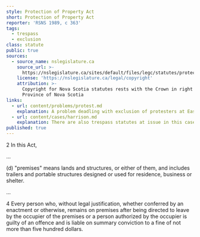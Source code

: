 ```yaml
---
style: Protection of Property Act
short: Protection of Property Act
reporter: 'RSNS 1989, c 363'
tags:
  - trespass
  - exclusion
class: statute
public: true
sources:
  - source_name: nslegislature.ca
    source_url: >-
      https://nslegislature.ca/sites/default/files/legc/statutes/protect.htm
    license: 'https://nslegislature.ca/legal/copyright'
    attribution: >-
      Copyright for Nova Scotia statutes rests with the Crown in right of the
      Province of Nova Scotia
links:
  - url: content/problems/protest.md
    explanation: A problem deadling with exclusion of protesters at East Eggleston.
  - url: content/cases/harrison.md
    explanation: There are also trespass statutes at issue in this case. How do those statues compare? Does it matter?
published: true
---
```





<div id="statute">

2 In this Act,

...

(d) "premises" means lands and structures, or either of them, and includes trailers and portable structures designed or used for residence, business or shelter.

...

4 Every person who, without legal justification, whether conferred by an enactment or otherwise, remains on premises after being directed to leave by the occupier of the premises or a person authorized by the occupier is guilty of an offence and is liable on summary conviction to a fine of not more than five hundred dollars. 

</div>
